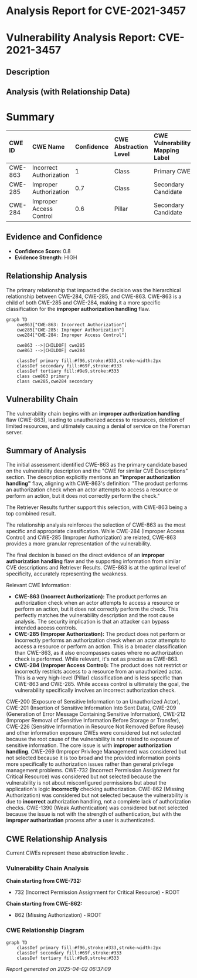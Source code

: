# Analysis Report for CVE-2021-3457

# Vulnerability Analysis Report: CVE-2021-3457

## Description



## Analysis (with Relationship Data)

# Summary
| CWE ID    | CWE Name                       | Confidence | CWE Abstraction Level | CWE Vulnerability Mapping Label | CWE-Vulnerability Mapping Notes |
| :-------- | :----------------------------- | :--------- | :-------------------- | :------------------------------ | :------------------------------ |
| CWE-863   | Incorrect Authorization        | 1          | Class                 | Primary CWE                     | Allowed-with-Review           |
| CWE-285   | Improper Authorization         | 0.7        | Class                 | Secondary Candidate             | Discouraged                     |
| CWE-284   | Improper Access Control        | 0.6        | Pillar                | Secondary Candidate             | Discouraged                     |

## Evidence and Confidence

*   **Confidence Score:** 0.8
*   **Evidence Strength:** HIGH

## Relationship Analysis
The primary relationship that impacted the decision was the hierarchical relationship between CWE-284, CWE-285, and CWE-863. CWE-863 is a child of both CWE-285 and CWE-284, making it a more specific classification for the **improper authorization handling** flaw.

```mermaid
graph TD
    cwe863["CWE-863: Incorrect Authorization"]
    cwe285["CWE-285: Improper Authorization"]
    cwe284["CWE-284: Improper Access Control"]
    
    cwe863 -->|CHILDOF| cwe285
    cwe863 -->|CHILDOF| cwe284
    
    classDef primary fill:#f96,stroke:#333,stroke-width:2px
    classDef secondary fill:#69f,stroke:#333
    classDef tertiary fill:#9e9,stroke:#333
    class cwe863 primary
    class cwe285,cwe284 secondary
```

## Vulnerability Chain
The vulnerability chain begins with an **improper authorization handling** flaw (CWE-863), leading to unauthorized access to resources, deletion of limited resources, and ultimately causing a denial of service on the Foreman server.

## Summary of Analysis
The initial assessment identified CWE-863 as the primary candidate based on the vulnerability description and the "CWE for similar CVE Descriptions" section. The description explicitly mentions an **"improper authorization handling"** flaw, aligning with CWE-863's definition: "The product performs an authorization check when an actor attempts to access a resource or perform an action, but it does not correctly perform the check."

The Retriever Results further support this selection, with CWE-863 being a top combined result.

The relationship analysis reinforces the selection of CWE-863 as the most specific and appropriate classification. While CWE-284 (Improper Access Control) and CWE-285 (Improper Authorization) are related, CWE-863 provides a more granular representation of the vulnerability.

The final decision is based on the direct evidence of an **improper authorization handling** flaw and the supporting information from similar CVE descriptions and Retriever Results. CWE-863 is at the optimal level of specificity, accurately representing the weakness.

Relevant CWE Information:
*   **CWE-863 (Incorrect Authorization):** The product performs an authorization check when an actor attempts to access a resource or perform an action, but it does not correctly perform the check. This perfectly matches the vulnerability description and the root cause analysis. The security implication is that an attacker can bypass intended access controls.
*   **CWE-285 (Improper Authorization):** The product does not perform or incorrectly performs an authorization check when an actor attempts to access a resource or perform an action. This is a broader classification than CWE-863, as it also encompasses cases where no authorization check is performed. While relevant, it's not as precise as CWE-863.
*   **CWE-284 (Improper Access Control):** The product does not restrict or incorrectly restricts access to a resource from an unauthorized actor. This is a very high-level (Pillar) classification and is less specific than CWE-863 and CWE-285. While access control is ultimately the goal, the vulnerability specifically involves an incorrect authorization check.

CWE-200 (Exposure of Sensitive Information to an Unauthorized Actor), CWE-201 (Insertion of Sensitive Information Into Sent Data), CWE-209 (Generation of Error Message Containing Sensitive Information), CWE-212 (Improper Removal of Sensitive Information Before Storage or Transfer), CWE-226 (Sensitive Information in Resource Not Removed Before Reuse) and other information exposure CWEs were considered but not selected because the root cause of the vulnerability is not related to exposure of sensitive information. The core issue is with **improper authorization handling**.
CWE-269 (Improper Privilege Management) was considered but not selected because it is too broad and the provided information points more specifically to authorization issues rather than general privilege management problems.
CWE-732 (Incorrect Permission Assignment for Critical Resource) was considered but not selected because the vulnerability is not about misconfigured permissions but about the application's logic **incorrectly** checking authorization.
CWE-862 (Missing Authorization) was considered but not selected because the vulnerability is due to **incorrect** authorization handling, not a complete lack of authorization checks.
CWE-1390 (Weak Authentication) was considered but not selected because the issue is not with the strength of authentication, but with the **improper authorization** process after a user is authenticated.


## CWE Relationship Analysis

Current CWEs represent these abstraction levels: .


### Vulnerability Chain Analysis

**Chain starting from CWE-732:**
- 732 (Incorrect Permission Assignment for Critical Resource) - ROOT


**Chain starting from CWE-862:**
- 862 (Missing Authorization) - ROOT



### CWE Relationship Diagram

```mermaid
graph TD
    classDef primary fill:#f96,stroke:#333,stroke-width:2px
    classDef secondary fill:#69f,stroke:#333
    classDef tertiary fill:#9e9,stroke:#333
```



*Report generated on 2025-04-02 06:37:09*
